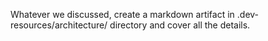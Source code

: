 Whatever we discussed, create a markdown artifact in .dev-resources/architecture/ directory and cover all the details.
